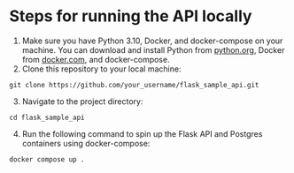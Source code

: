 # Steps for running the API locally
 1. Make sure you have Python 3.10, Docker, and docker-compose on your machine. You can download and install Python from [python.org](https://www.python.org), Docker from [docker.com](https://www.docker.com), and docker-compose.
 2. Clone this repository to your local machine:
 ```
 git clone https://github.com/your_username/flask_sample_api.git
 ```
 3. Navigate to the project directory:
 ```
 cd flask_sample_api
 ```
 4. Run the following command to spin up the Flask API and Postgres containers using docker-compose:
 ```
 docker compose up .
 ```

